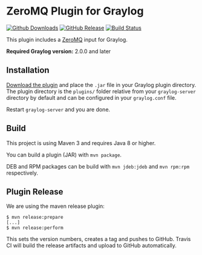 ZeroMQ Plugin for Graylog
=========================

[![Github Downloads](https://img.shields.io/github/downloads/graylog-labs/graylog-plugin-zeromq/total.svg)](https://github.com/graylog-labs/graylog-plugin-zeromq/releases)
[![GitHub Release](https://img.shields.io/github/release/graylog-labs/graylog-plugin-zeromq.svg)](https://github.com/graylog-labs/graylog-plugin-zeromq/releases)
[![Build Status](https://travis-ci.org/graylog-labs/graylog-plugin-zeromq.svg)](https://travis-ci.org/graylog-labs/graylog-plugin-zeromq)

This plugin includes a [ZeroMQ](http://zeromq.org/) input for Graylog.

**Required Graylog version:** 2.0.0 and later

## Installation

[Download the plugin](https://github.com/graylog-labs/graylog-plugin-zeromq/releases)
and place the `.jar` file in your Graylog plugin directory. The plugin directory
is the `plugins/` folder relative from your `graylog-server` directory by default
and can be configured in your `graylog.conf` file.

Restart `graylog-server` and you are done.

## Build

This project is using Maven 3 and requires Java 8 or higher.

You can build a plugin (JAR) with `mvn package`.

DEB and RPM packages can be build with `mvn jdeb:jdeb` and `mvn rpm:rpm` respectively.

## Plugin Release

We are using the maven release plugin:

```
$ mvn release:prepare
[...]
$ mvn release:perform
```

This sets the version numbers, creates a tag and pushes to GitHub. Travis CI will build the release artifacts and upload to GitHub automatically.
